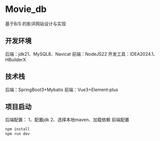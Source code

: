 # Movie_db
基于B/S 的影评网站设计与实现
## 开发环境
后端：jdk21、MySQL8、Navicat
前端：NodeJS22
开发⼯具：IDEA2024.1、HBuilderX
## 技术栈
后端：SpringBoot3+Mybatis
前端：Vue3+Element‐plus
## 项目启动
后端配置：
1、配置jdk
2、选择本地maven、加载依赖
前端配置
```javascript
npm install
npm run dev 


